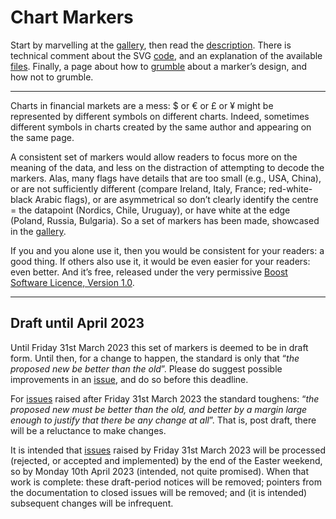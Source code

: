 # Chart Markers #
 
Start by marvelling at the 
[gallery](Documentation/ChartMarkers_Gallery.md), then read the 
[description](Documentation/ChartMarkers_Description.md). 
There is technical comment about the SVG 
[code](Documentation/ChartMarkers_Code.md), 
and an explanation of the available 
[files](Documentation/ChartMarkers_Files.md). 
Finally, a page about how to 
[grumble](Documentation/ChartMarkers_Grumbles.md) 
about a marker&rsquo;s design, and how not to grumble.

---

Charts in financial markets are a mess: $ or &euro; or &pound; or &yen; might be represented by different symbols on different charts. 
Indeed, sometimes different symbols in charts created by the same author and appearing on the same page.

A consistent set of markers would allow readers to focus more on the meaning of the data, and less on the distraction of attempting to decode the markers. 
Alas, many flags have details that are too small (e.g., USA, China), or are not sufficiently different (compare Ireland, Italy, France; red-white-black Arabic flags), or are asymmetrical so don&rsquo;t clearly identify the centre = the datapoint (Nordics, Chile, Uruguay), or have white at the edge (Poland, Russia, Bulgaria). 
So a set of markers has been made, showcased in the [gallery](Documentation/ChartMarkers_Gallery.md).

If you and you alone use it, then you would be consistent for your readers: a good thing. 
If others also use it, it would be even easier for your readers: even better. 
And it&rsquo;s free, released under the very permissive [Boost Software Licence, Version&nbsp;1.0](http://opensource.org/licenses/bsl1.0.html).


---

## <a name="draft"></a>Draft until April 2023 ##

Until Friday 31st March 2023 this set of markers is deemed to be in draft form. 
Until then, for a change to happen, the standard is only that &ldquo;*the proposed new be better than the old*&rdquo;. 
Please do suggest possible improvements in an [issue](https://github.com/jdaw1/chart_markers/issues/), and do so before this deadline.

For [issues](https://github.com/jdaw1/chart_markers/issues/) raised after Friday 31st March 2023 the standard toughens: &ldquo;*the proposed new must be better than the old, and better by a margin large enough to justify that there be any change at all*&rdquo;. 
That is, post draft, there will be a reluctance to make changes.

It is intended that [issues](https://github.com/jdaw1/chart_markers/issues/) raised by Friday 31st March 2023 will be processed (rejected, or accepted and implemented) by the end of the Easter weekend, so by Monday 10th April 2023 (intended, not quite promised). 
When that work is complete: these draft-period notices will be removed; pointers from the documentation to closed issues will be removed; and (it is intended) subsequent changes will be infrequent.
